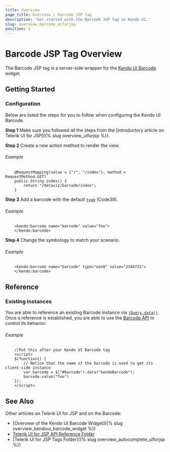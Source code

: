 ```yaml
---
title: Overview
page_title: Overview | Barcode JSP Tag
description: "Get started with the Barcode JSP tag in Kendo UI."
slug: overview_barcode_uiforjsp
position: 1
---
```


# Barcode JSP Tag Overview

The Barcode JSP tag is a server-side wrapper for the [Kendo UI Barcode](/api/javascript/dataviz/ui/barcode) widget.

## Getting Started

### Configuration

Below are listed the steps for you to follow when configuring the Kendo UI Barcode.

**Step 1** Make sure you followed all the steps from the [introductory article on Telerik UI for JSP]({% slug overview_uiforjsp %}).

**Step 2** Create a new action method to render the view.

###### Example

        @RequestMapping(value = {"/", "/index"}, method = RequestMethod.GET)
        public String index() {
            return "/dataviz/barcode/index";
        }

**Step 3** Add a barcode with the default [`type`](/api/javascript/dataviz/ui/barcode#configuration-type) (Code39).

###### Example

        <kendo:barcode name="barcode" value="foo">
        </kendo:barcode>

**Step 4** Change the symbology to match your scenario.

###### Example

        <kendo:barcode name="barcode" type="ean8" value="2346722">
        </kendo:barcode>


## Reference

### Existing Instances

You are able to reference an existing Barcode instance via [`jQuery.data()`](http://api.jquery.com/jQuery.data/). Once a reference is established, you are able to use the [Barcode API](/api/javascript/dataviz/ui/barcode#methods) to control its behavior.

###### Example

        //Put this after your Kendo UI Barcode tag
        <script>
        $(function() {
            // Notice that the name of the barcode is used to get its client-side instance
            var barcode = $("#barcode").data("kendoBarcode");
            barcode.value("foo")
        });
        </script>

## See Also

Other articles on Telerik UI for JSP and on the Barcode:

* [Overview of the Kendo UI Barcode Widget]({% slug overview_kendoui_barcode_widget %})
* [Telerik UI for JSP API Reference Folder](/api/jsp/autocomplete/animation)
* [Telerik UI for JSP Tags Folder]({% slug overview_autocomplete_uiforjsp %})
